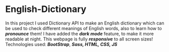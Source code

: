 # English-Dictionary

<p>In this project I used Dictionary API to make an English dictionary which can be used to check different meanings of English words, also to learn how to <strong><i>pronounce</i></strong> them!
I have added the <strong><i>dark mode</i></strong> feature, to make it more readable at night. This webpage is fully <strong><i>responsive</i></strong> to all screen sizes!<br>
Technologies used: <strong><i>BootStrap</i></strong>, <strong><i>Sass, <strong><i>HTML</i></strong>, <strong><i>CSS</i></strong>, <strong><i>JS</i></strong>
</p>
